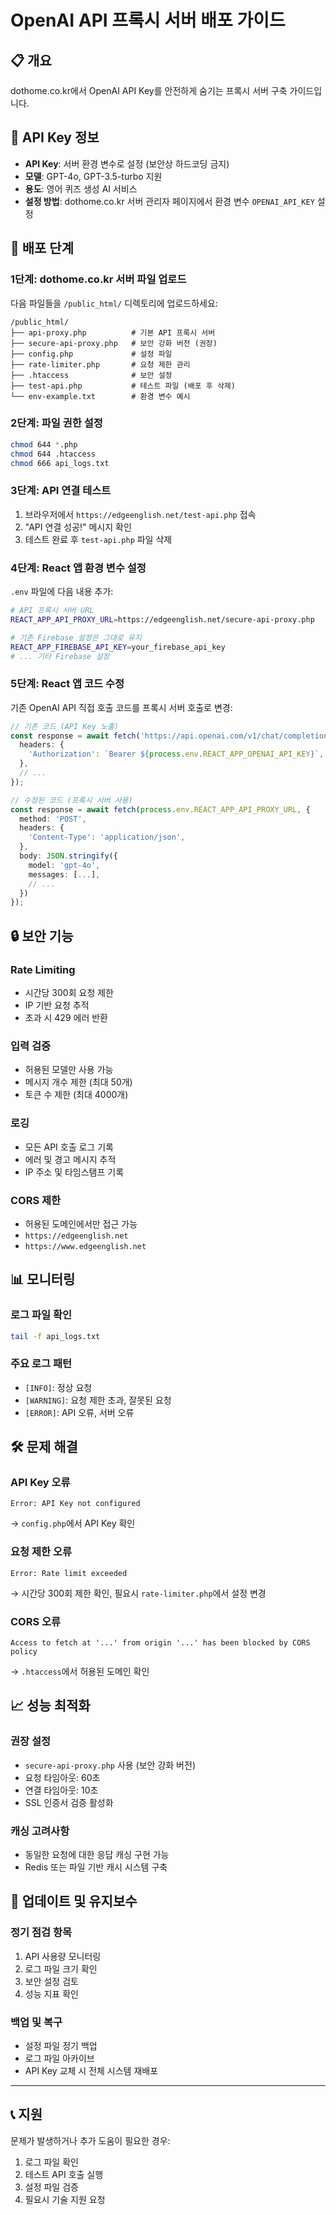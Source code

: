 # OpenAI API 프록시 서버 배포 가이드

## 📋 개요
dothome.co.kr에서 OpenAI API Key를 안전하게 숨기는 프록시 서버 구축 가이드입니다.

## 🔑 API Key 정보
- **API Key**: 서버 환경 변수로 설정 (보안상 하드코딩 금지)
- **모델**: GPT-4o, GPT-3.5-turbo 지원
- **용도**: 영어 퀴즈 생성 AI 서비스
- **설정 방법**: dothome.co.kr 서버 관리자 페이지에서 환경 변수 `OPENAI_API_KEY` 설정

## 🚀 배포 단계

### 1단계: dothome.co.kr 서버 파일 업로드

다음 파일들을 `/public_html/` 디렉토리에 업로드하세요:

```
/public_html/
├── api-proxy.php          # 기본 API 프록시 서버
├── secure-api-proxy.php   # 보안 강화 버전 (권장)
├── config.php             # 설정 파일
├── rate-limiter.php       # 요청 제한 관리
├── .htaccess              # 보안 설정
├── test-api.php           # 테스트 파일 (배포 후 삭제)
└── env-example.txt        # 환경 변수 예시
```

### 2단계: 파일 권한 설정

```bash
chmod 644 *.php
chmod 644 .htaccess
chmod 666 api_logs.txt
```

### 3단계: API 연결 테스트

1. 브라우저에서 `https://edgeenglish.net/test-api.php` 접속
2. "API 연결 성공!" 메시지 확인
3. 테스트 완료 후 `test-api.php` 파일 삭제

### 4단계: React 앱 환경 변수 설정

`.env` 파일에 다음 내용 추가:

```bash
# API 프록시 서버 URL
REACT_APP_API_PROXY_URL=https://edgeenglish.net/secure-api-proxy.php

# 기존 Firebase 설정은 그대로 유지
REACT_APP_FIREBASE_API_KEY=your_firebase_api_key
# ... 기타 Firebase 설정
```

### 5단계: React 앱 코드 수정

기존 OpenAI API 직접 호출 코드를 프록시 서버 호출로 변경:

```typescript
// 기존 코드 (API Key 노출)
const response = await fetch('https://api.openai.com/v1/chat/completions', {
  headers: {
    'Authorization': `Bearer ${process.env.REACT_APP_OPENAI_API_KEY}`,
  },
  // ...
});

// 수정된 코드 (프록시 서버 사용)
const response = await fetch(process.env.REACT_APP_API_PROXY_URL, {
  method: 'POST',
  headers: {
    'Content-Type': 'application/json',
  },
  body: JSON.stringify({
    model: 'gpt-4o',
    messages: [...],
    // ...
  })
});
```

## 🔒 보안 기능

### Rate Limiting
- 시간당 300회 요청 제한
- IP 기반 요청 추적
- 초과 시 429 에러 반환

### 입력 검증
- 허용된 모델만 사용 가능
- 메시지 개수 제한 (최대 50개)
- 토큰 수 제한 (최대 4000개)

### 로깅
- 모든 API 호출 로그 기록
- 에러 및 경고 메시지 추적
- IP 주소 및 타임스탬프 기록

### CORS 제한
- 허용된 도메인에서만 접근 가능
- `https://edgeenglish.net`
- `https://www.edgeenglish.net`

## 📊 모니터링

### 로그 파일 확인
```bash
tail -f api_logs.txt
```

### 주요 로그 패턴
- `[INFO]`: 정상 요청
- `[WARNING]`: 요청 제한 초과, 잘못된 요청
- `[ERROR]`: API 오류, 서버 오류

## 🛠️ 문제 해결

### API Key 오류
```
Error: API Key not configured
```
→ `config.php`에서 API Key 확인

### 요청 제한 오류
```
Error: Rate limit exceeded
```
→ 시간당 300회 제한 확인, 필요시 `rate-limiter.php`에서 설정 변경

### CORS 오류
```
Access to fetch at '...' from origin '...' has been blocked by CORS policy
```
→ `.htaccess`에서 허용된 도메인 확인

## 📈 성능 최적화

### 권장 설정
- `secure-api-proxy.php` 사용 (보안 강화 버전)
- 요청 타임아웃: 60초
- 연결 타임아웃: 10초
- SSL 인증서 검증 활성화

### 캐싱 고려사항
- 동일한 요청에 대한 응답 캐싱 구현 가능
- Redis 또는 파일 기반 캐시 시스템 구축

## 🔄 업데이트 및 유지보수

### 정기 점검 항목
1. API 사용량 모니터링
2. 로그 파일 크기 확인
3. 보안 설정 검토
4. 성능 지표 확인

### 백업 및 복구
- 설정 파일 정기 백업
- 로그 파일 아카이브
- API Key 교체 시 전체 시스템 재배포

---

## 📞 지원

문제가 발생하거나 추가 도움이 필요한 경우:
1. 로그 파일 확인
2. 테스트 API 호출 실행
3. 설정 파일 검증
4. 필요시 기술 지원 요청
